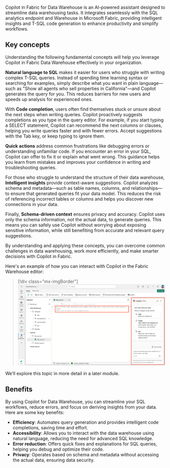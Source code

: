 Copilot in Fabric for Data Warehouse is an AI-powered assistant designed to streamline data warehousing tasks. It integrates seamlessly with the SQL analytics endpoint and Warehouse in Microsoft Fabric, providing intelligent insights and T-SQL code generation to enhance productivity and simplify workflows.

## Key concepts

Understanding the following fundamental concepts will help you leverage Copilot in Fabric Data Warehouse effectively in your organization.

**Natural language to SQL** makes it easier for users who struggle with writing complex T-SQL queries. Instead of spending time learning syntax or searching for examples, simply describe what you want in plain language—such as "Show all agents who sell properties in California"—and Copilot generates the query for you. This reduces barriers for new users and speeds up analysis for experienced ones.

With **Code completion**, users often find themselves stuck or unsure about the next steps when writing queries. Copilot proactively suggests completions as you type in the query editor. For example, if you start typing a SELECT statement, Copilot can recommend the next columns or clauses, helping you write queries faster and with fewer errors. Accept suggestions with the Tab key, or keep typing to ignore them.

**Quick actions** address common frustrations like debugging errors or understanding unfamiliar code. If you encounter an error in your SQL, Copilot can offer to fix it or explain what went wrong. This guidance helps you learn from mistakes and improves your confidence in writing and troubleshooting queries.

For those who struggle to understand the structure of their data warehouse, **Intelligent insights** provide context-aware suggestions. Copilot analyzes schema and metadata—such as table names, columns, and relationships—to ensure that generated queries fit your data model. This reduces the risk of referencing incorrect tables or columns and helps you discover new connections in your data.

Finally, **Schema-driven context** ensures privacy and accuracy. Copilot uses only the schema information, not the actual data, to generate queries. This means you can safely use Copilot without worrying about exposing sensitive information, while still benefiting from accurate and relevant query suggestions.

By understanding and applying these concepts, you can overcome common challenges in data warehousing, work more efficiently, and make smarter decisions with Copilot in Fabric.

Here's an example of how you can interact with Copilot in the Fabric Warehouse editor:

> [!div class="mx-imgBorder"]
> [![Screenshot of copilot in a Fabric Warehouse editor.](../media/copilot-data-warehouse.png)](../media/copilot-data-warehouse.png#lightbox)

We’ll explore this topic in more detail in a later module.

## Benefits

By using Copilot for Data Warehouse, you can streamline your SQL workflows, reduce errors, and focus on deriving insights from your data. Here are some key benefits:

- **Efficiency**: Automates query generation and provides intelligent code completions, saving time and effort.  
- **Accessibility**: Allows you to interact with the data warehouse using natural language, reducing the need for advanced SQL knowledge.  
- **Error reduction**: Offers quick fixes and explanations for SQL queries, helping you debug and optimize their code.  
- **Privacy**: Operates based on schema and metadata without accessing the actual data, ensuring data security.  

